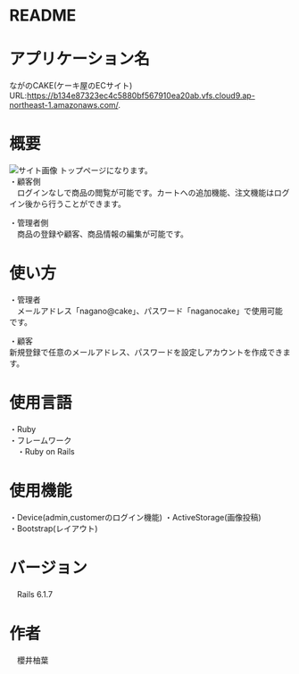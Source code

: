 # README

# アプリケーション名
ながのCAKE(ケーキ屋のECサイト)  
URL:https://b134e87323ec4c5880bf567910ea20ab.vfs.cloud9.ap-northeast-1.amazonaws.com/. 

# 概要
![サイト画像](https://github.com/yu00xx/nagano_cake/assets/113840379/24bc3d3c-a6b9-4192-9323-92fae6bbd9ea)
トップページになります。    
・顧客側  
　ログインなしで商品の閲覧が可能です。カートへの追加機能、注文機能はログイン後から行うことができます。  

 ・管理者側  
 　商品の登録や顧客、商品情報の編集が可能です。  

# 使い方
・管理者  
　メールアドレス「nagano@cake」、パスワード「naganocake」で使用可能です。  

・顧客  
 新規登録で任意のメールアドレス、パスワードを設定しアカウントを作成できます。

# 使用言語  
・Ruby  
・フレームワーク  
　・Ruby on Rails
 
# 使用機能
・Device(admin,customerのログイン機能)
・ActiveStorage(画像投稿)  
・Bootstrap(レイアウト)

# バージョン
　Rails 6.1.7

# 作者
　櫻井柚葉

